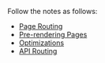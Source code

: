Follow the notes as follows: 
- [Page Routing](https://github.com/TheYoungWolf-Productions/next-notes/blob/main/Routing.md)
- [Pre-rendering Pages](https://github.com/TheYoungWolf-Productions/next-notes/blob/main/Pre-rendering%20Pages.md)
- [Optimizations](https://github.com/TheYoungWolf-Productions/next-notes/blob/main/Optimizations.md)
- [API Routing](https://github.com/TheYoungWolf-Productions/next-notes/blob/main/API%20Routes.md)

